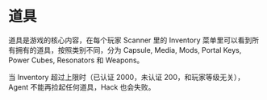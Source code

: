 # 道具

道具是游戏的核心内容，在每个玩家 Scanner 里的 Inventory 菜单里可以看到所有拥有的道具，按照类别不同，分为 Capsule, Media, Mods, Portal Keys, Power Cubes, Resonators 和 Weapons。

当 Inventory 超过上限时（已认证 2000，未认证 200，和玩家等级无关），Agent 不能再捡起任何道具，Hack 也会失败。

